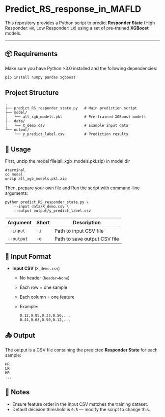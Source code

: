 # Predict_RS_response_in_MAFLD




This repository provides a Python script to predict **Responder State** (High Responder: `HR`, Low Responder: `LR`) using a set of pre-trained **XGBoost** models.

---

## 📦 Requirements

Make sure you have Python >3.0 installed and the following dependencies:

```bash
pip install numpy pandas xgboost
```

## Project Structure 

```
.
├── predict_RS_responder_state.py   # Main prediction script
├── model/
│   └── all_xgb_models.pkl          # Pre-trained XGBoost models
├── data/
│   └── X_demo.csv                  # Example input data
└── output/
    └── y_predict_label.csv         # Prediction results

```



## 🚀 Usage

First, unzip the model file(all_xgb_models.pkl.zip) in model dir
```
#terminal
cd model
unzip all_xgb_models.pkl.zip
```

Then, prepare your own file and Run the script with command-line arguments:

```
python predict_RS_responder_state.py \
    --input data/X_demo.csv \
    --output output/y_predict_label.csv

```

| Argument   | Short | Description                  |
| ---------- | ----- | ---------------------------- |
| `--input`  | `-i`  | Path to input CSV file       |
| `--output` | `-o`  | Path to save output CSV file |

## 📄 Input Format

- **Input CSV** (`X_demo.csv`)

  - No header (`header=None`)

  - Each row = one sample

  - Each column = one feature

    

  - Example:

    ```
    0.12,0.85,0.33,0.56,...
    0.44,0.63,0.90,0.12,...
    ```



## 📤 Output

The output is a CSV file containing the predicted **Responder State** for each sample:

```
HR
LR
HR
...
```



## 📝 Notes

- Ensure feature order in the input CSV matches the training dataset.
- Default decision threshold is `0.5` — modify the script to change this.

